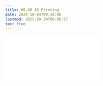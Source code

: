 ```yaml
---
title: 06.00 3D Printing
date: 2025-10-03T09:30:00
lastmod: 2025-09-30T06:08:57
toc: true
---
```


![Link to included file contents](../../../../digital-fabrication/3d-printing/3d-printing.md)
